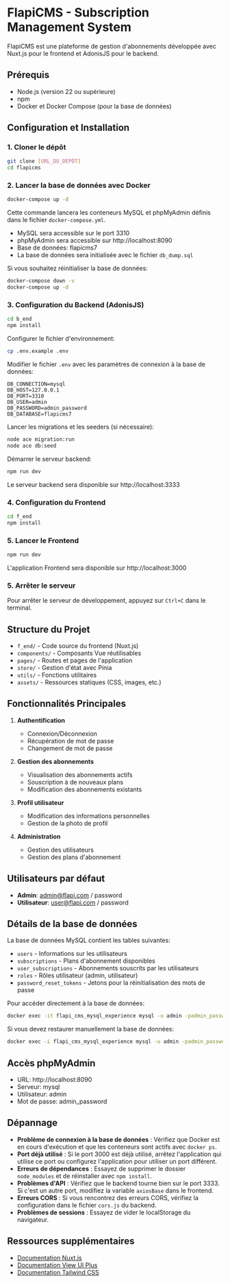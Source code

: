 
# FlapiCMS - Subscription Management System

FlapiCMS est une plateforme de gestion d'abonnements développée avec Nuxt.js pour le frontend et AdonisJS pour le backend.

## Prérequis

- Node.js (version 22 ou supérieure)
- npm 
- Docker et Docker Compose (pour la base de données)

## Configuration et Installation

### 1. Cloner le dépôt

```bash
git clone [URL_DU_DÉPÔT]
cd flapicms
```

### 2. Lancer la base de données avec Docker

```bash
docker-compose up -d
```

Cette commande lancera les conteneurs MySQL et phpMyAdmin définis dans le fichier `docker-compose.yml`.
- MySQL sera accessible sur le port 3310
- phpMyAdmin sera accessible sur http://localhost:8090
- Base de données: flapicms7
- La base de données sera initialisée avec le fichier `db_dump.sql`

Si vous souhaitez réinitialiser la base de données:
```bash
docker-compose down -v
docker-compose up -d
```

### 3. Configuration du Backend (AdonisJS)

```bash
cd b_end
npm install
```

Configurer le fichier d'environnement:
```bash
cp .env.example .env
```

Modifier le fichier `.env` avec les paramètres de connexion à la base de données:
```
DB_CONNECTION=mysql
DB_HOST=127.0.0.1
DB_PORT=3310
DB_USER=admin
DB_PASSWORD=admin_password
DB_DATABASE=flapicms7
```

Lancer les migrations et les seeders (si nécessaire):
```bash
node ace migration:run
node ace db:seed
```

Démarrer le serveur backend:
```bash
npm run dev
```

Le serveur backend sera disponible sur http://localhost:3333

### 4. Configuration du Frontend

```bash
cd f_end
npm install
```

### 5. Lancer le Frontend

```bash
npm run dev
```

L'application Frontend sera disponible sur http://localhost:3000

### 5. Arrêter le serveur

Pour arrêter le serveur de développement, appuyez sur `Ctrl+C` dans le terminal.

## Structure du Projet

- `f_end/` - Code source du frontend (Nuxt.js)
- `components/` - Composants Vue réutilisables
- `pages/` - Routes et pages de l'application
- `store/` - Gestion d'état avec Pinia
- `utils/` - Fonctions utilitaires
- `assets/` - Ressources statiques (CSS, images, etc.)

## Fonctionnalités Principales

1. **Authentification**
   - Connexion/Déconnexion
   - Récupération de mot de passe
   - Changement de mot de passe

2. **Gestion des abonnements**
   - Visualisation des abonnements actifs
   - Souscription à de nouveaux plans
   - Modification des abonnements existants

3. **Profil utilisateur**
   - Modification des informations personnelles
   - Gestion de la photo de profil

4. **Administration**
   - Gestion des utilisateurs
   - Gestion des plans d'abonnement

## Utilisateurs par défaut

- **Admin**: admin@flapi.com / password
- **Utilisateur**: user@flapi.com / password

## Détails de la base de données

La base de données MySQL contient les tables suivantes:
- `users` - Informations sur les utilisateurs
- `subscriptions` - Plans d'abonnement disponibles
- `user_subscriptions` - Abonnements souscrits par les utilisateurs
- `roles` - Rôles utilisateur (admin, utilisateur)
- `password_reset_tokens` - Jetons pour la réinitialisation des mots de passe

Pour accéder directement à la base de données:
```bash
docker exec -it flapi_cms_mysql_experience mysql -u admin -padmin_password flapicms7
```

Si vous devez restaurer manuellement la base de données:
```bash
docker exec -i flapi_cms_mysql_experience mysql -u admin -padmin_password flapicms7 < db_dump.sql
```

## Accès phpMyAdmin

- URL: http://localhost:8090
- Serveur: mysql
- Utilisateur: admin
- Mot de passe: admin_password

## Dépannage

- **Problème de connexion à la base de données** : Vérifiez que Docker est en cours d'exécution et que les conteneurs sont actifs avec `docker ps`.
- **Port déjà utilisé** : Si le port 3000 est déjà utilisé, arrêtez l'application qui utilise ce port ou configurez l'application pour utiliser un port différent.
- **Erreurs de dépendances** : Essayez de supprimer le dossier `node_modules` et de réinstaller avec `npm install`.
- **Problèmes d'API** : Vérifiez que le backend tourne bien sur le port 3333. Si c'est un autre port, modifiez la variable `axiosBase` dans le frontend.
- **Erreurs CORS** : Si vous rencontrez des erreurs CORS, vérifiez la configuration dans le fichier `cors.js` du backend.
- **Problèmes de sessions** : Essayez de vider le localStorage du navigateur.

## Ressources supplémentaires

- [Documentation Nuxt.js](https://nuxt.com/docs)
- [Documentation View UI Plus](https://www.iviewui.com/view-ui-plus/guide/introduce)
- [Documentation Tailwind CSS](https://tailwindcss.com/docs)
